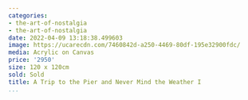 ```yaml
---
categories:
- the-art-of-nostalgia
- the-art-of-nostalgia
date: 2022-04-09 13:18:38.499603
image: https://ucarecdn.com/7460842d-a250-4469-80df-195e32900fdc/
media: Acrylic on Canvas
price: '2950'
size: 120 x 120cm
sold: Sold
title: A Trip to the Pier and Never Mind the Weather I
...
```

